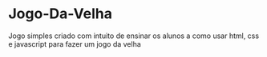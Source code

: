 # Jogo-Da-Velha
Jogo simples criado com intuito de ensinar os alunos a como usar html, css e javascript para fazer um jogo da velha
